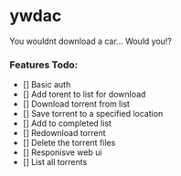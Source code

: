 # ywdac

You wouldnt download a car... Would you!?

### Features Todo:

- [] Basic auth
- [] Add torent to list for download
- [] Download torrent from list
- [] Save torrent to a specified location
- [] Add to completed list
- [] Redownload torrent
- [] Delete the torrent files
- [] Responisve web ui
- [] List all torrents
